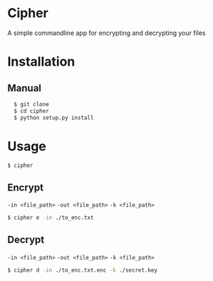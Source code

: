 # Cipher
A simple commandline app for encrypting and decrypting your files
# Installation

## Manual
```bash
  $ git clone 
  $ cd cipher
  $ python setup.py install
```
# Usage
```bash
$ cipher
```
## Encrypt
`-in <file_path>`
`-out <file_path>`
`-k <file_path>`
```bash
$ cipher e -in ./to_enc.txt
```
## Decrypt
`-in <file_path>`
`-out <file_path>`
`-k <file_path>`
```bash
$ cipher d -in ./to_enc.txt.enc -k ./secret.key
```